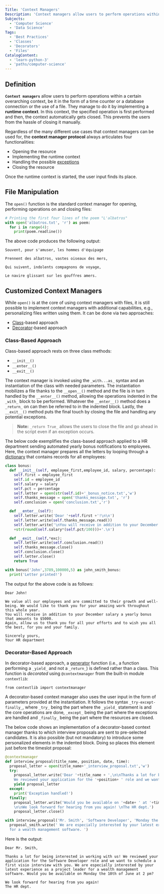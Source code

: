 ```yaml
---
Title: 'Context Managers'
Description: 'Context managers allow users to perform operations within a certain overarching context.'
Subjects:
  - 'Computer Science'
  - 'Data Science'
Tags:
  - 'Best Practices'
  - 'Classes'
  - 'Decorators'
  - 'Files'
CatalogContent:
  - 'learn-python-3'
  - 'paths/computer-science'
---
```


## Definition

**`Context managers`** allow users to perform operations within a certain overarching context, be it in the form of a time counter or a database connection or the use of a file. They manage to do it by implementing a **runtime context**. In this context, the specified operation is first performed and then, the context automatically gets closed. This prevents the users from the hassle of closing it manually.

Regardless of the many different use cases that context managers can be used for, the **context manager protocol** always articulates four functionalities:

- Opening the resource
- Implementing the runtime context
- Handling the possible [exceptions](https://www.codecademy.com/resources/docs/python/errors)
- Closing the resource

Once the runtime context is started, the user input finds its place.

## File Manipulation

The `open()` function is the standard context manager for opening, performing operations on and closing files:

```py
# Printing the first four lines of the poem "L'albatros"
with open('albatros.txt', 'r') as poem:
  for i in range(4):
    print(poem.readline())
```

The above code produces the following output:

```shell
Souvent, pour s'amuser, les hommes d'équipage

Prennent des albatros, vastes oiseaux des mers,

Qui suivent, indolents compagnons de voyage,

Le navire glissant sur les gouffres amers.
```

## Customized Context Managers

While `open()` is at the core of using context managers with files, it is still possible to implement context managers with additional capabilities, e.g., personalizing files written using them. It can be done via two approaches:

- [Class](https://www.codecademy.com/resources/docs/python/classes)-based approach
- [Decorator](https://www.codecademy.com/resources/docs/python/decorators)-based approach

### Class-Based Approach

Class-based approach rests on three class methods:

- `__init__()`
- `__enter__()`
- `__exit__()`

The context manager is invoked using the `_with...as_` syntax and an instantiation of the class with needed parameters. The instantiation mobilizes a file thanks to the `__open__()` method and the file is in turn handled by the `__enter__()` method, allowing the operations indented in the `_with_` block to be performed. Whatever the `__enter__()` method does a `_return_` on can then be referred to in the indented block. Lastly, the `__exit__()` method puts the final touch by closing the file and handling any potential exceptions.

> **Note:** `_return True_` allows the users to close the file and go ahead in the script even if an exception occurs.

The below code exemplifies the class-based approach applied to a HR department sending automated yearly bonus notifications to employees. Here, the context manager prepares all the letters by looping through a [dictionary](https://www.codecademy.com/resources/docs/python/dictionaries) that contains records for all employees:

```py
class bonus:
  def __init__(self, employee_first,employee_id, salary, percentage):
    self.first = employee_first
    self.id = employee_id
    self.salary = salary
    self.pct = percentage
    self.letter = open(str(self.id)+'_bonus_notice.txt','w')
    self.thanks_message = open('thanks_message.txt', 'r')
    self.conclusion = open('conclusion.txt','r')

  def __enter__(self):
    self.letter.write('Dear '+self.first +'!\n\n')
    self.letter.write(self.thanks_message.read())
    self.letter.write('\nYou will receive in addition to your December salary a yearly bonus that amounts to $'\
    +str(round(self.salary*(self.pct/100)))+'.\n')

  def __exit__(self,*exc):
    self.letter.write(self.conclusion.read())
    self.thanks_message.close()
    self.conclusion.close()
    self.letter.close()
    return True

with bonus('John',3789,100000,5) as john_smith_bonus:
  print('Letter printed!')
```

The output for the above code is as follows:

```shell
Dear John!

We value all our employees and are committed to their growth and well-being. We would like to thank you for your amazing work throughout this whole year.
You will receive in addition to your December salary a yearly bonus that amounts to $5000.
Again, allow us to thank you for all your efforts and to wish you all the best, for you and your family.

Sincerely yours,
Your HR department
```

### Decorator-Based Approach

In decorator-based approach, a [generator](https://www.codecademy.com/resources/docs/python/generators) function (i.e., a function performing a `_yield_` and not a `_return_`) is defined rather than a class. This function is _decorated_ using `@contextmanager` from the built-in module `contextlib`:

```pseudo
from contextlib import contextmanager
```

A decorator-based context manager also uses the user input in the form of parameters provided at the instantiation. It follows the syntax `_try-except-finally_`, where `_try_` being the part where the `_yield_` statement is and the core operations are done, `_except_` being the part where the exceptions are handled and `_finally_` being the part where the resources are closed.

The below code shows an implementation of a decorator-based context manager thanks to which interview proposals are sent to pre-selected candidates. It is also possible (but not mandatory) to introduce some personalized elements in the indented block. Doing so places this element just before the timeslot proposal:

```py
@contextmanager
def interview_proposal(title_name, position, date, time):
  proposal_letter = open(title_name+'_interview_proposal.txt','w')
  try:
    proposal_letter.write('Dear '+title_name + ',\n\nThanks a lot for being interested in working with us! \
    We reviewed your application for the '+position+ ' role and we want to schedule a first visio interview with you.')
    yield proposal_letter
  except:
    print('Exception handled!')
  finally:
    proposal_letter.write('Would you be available on '+date+ ' at '+time+'?\
    \n\nWe look forward for hearing from you again! \nThe HR dept.')
    proposal_letter.close()

with interview_proposal('Mr. Smith', 'Software Developer', 'Monday the 10th of June', '2 pm') as proposal_smith:
  proposal_smith.write(' We are especially interested by your latest experience as a project leader \
  for a wealth management software. ')
```

Here is the output:

```shell
Dear Mr. Smith,

Thanks a lot for being interested in working with us! We reviewed your application for the Software Developer role and we want to schedule a first visio interview with you. We are especially interested by your latest experience as a project leader for a wealth management software. Would you be available on Monday the 10th of June at 2 pm?

We look forward for hearing from you again!
The HR dept.
```
